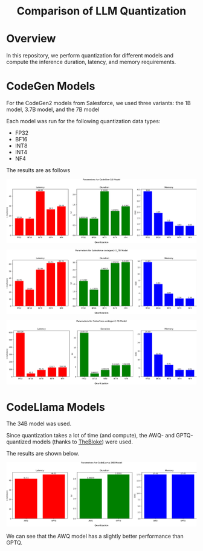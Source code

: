 <div align="center">

# Comparison of LLM Quantization

</div>

# Overview
In this repository, we perform quantization for different models and compute the inference duration, latency, and memory requirements.



# CodeGen Models

For the CodeGen2 models from Salesforce, we used three variants: the 1B model, 3.7B model, and the 7B model

Each model was run for the following quantization data types:
- FP32
- BF16
- INT8
- INT4
- NF4

The results are as follows

![](./images/cg1b.png)  

![](./images/cg3b.png)  

![](./images/cg7b.png)


# CodeLlama Models

The 34B model was used.

Since quantization takes a lot of time (and compute), the AWQ- and GPTQ-quantized models (thanks to [TheBloke](https://huggingface.co/TheBloke)) were used.

The results are shown below.

![](./images/cl34.png)  

We can see that the AWQ model has a slightly better performance than GPTQ.
